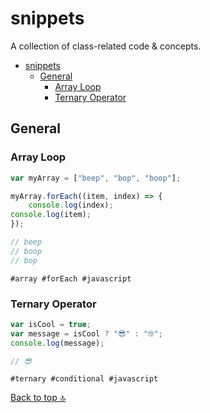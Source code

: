 # snippets
A collection of class-related code &amp; concepts.

- [snippets](#snippets)
  - [General](#general)
    - [Array Loop](#array-loop)
    - [Ternary Operator](#ternary-operator)

## General

### Array Loop

```javascript
var myArray = ["beep", "bop", "boop"];

myArray.forEach((item, index) => {
    console.log(index);
console.log(item);
});

// beep
// boop
// bop
```
`#array #forEach #javascript`


### Ternary Operator

```javascript
var isCool = true;
var message = isCool ? "😎" : "🤓";
console.log(message);

// 😎
```
`#ternary #conditional #javascript`

[Back to top 🔝](#snippets)